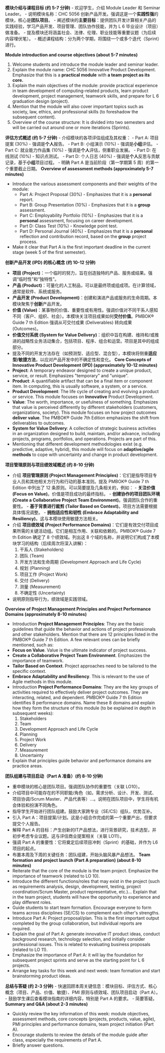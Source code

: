 **模块介绍与课程目标 (约 5-7 分钟)**
    - 欢迎学生，介绍 Module Leader 和 Seminar Leader。
    - 说明模块名称：CHC 5056 创新产品开发。强调这是一个**实践性强**的模块，核心是**团队项目**。
    - 阐述模块的**主要目标**：提供团队开发计算相关产品的实践经验，学习产品开发、项目管理、团队协作技能，并为 L 6 毕业设计（项目）做准备。
    - 提及模块还将涵盖社会、法律、伦理、职业技能等重要议题（为后续内容埋伏笔）。
    - 概述课程结构：分为两个学期，将围绕一个或多个迭代（Sprint）进行。

**Module introduction and course objectives (about 5-7 minutes)**
1. Welcome students and introduce the module leader and seminar leader.
2. Explain the module name: CHC 5056 Innovative Product Development. Emphasize that this is a **practical module** with **a team project as its core.**
3. Explain the main objectives of the module: provide practical experience in team development of computing-related products, learn product development, project management, teamwork skills, and prepare for L 6 graduation design (project).
4. Mention that the module will also cover important topics such as society, law, ethics, and professional skills (to foreshadow the subsequent content).
5. Overview of the course structure: It is divided into two semesters and will be carried out around one or more iterations (Sprints).

**评估方式概述 (约 5-7 分钟)**
    - 介绍模块的各项评估组成及其权重：
        - Part A: 项目提案 (30%) - 强调是**个人**报告。
        - Part B: 小组演示 (10%) - 强调是**小组**评估。
        - Part C: 就业能力作品集 (10%) - 强调是**个人**评估，侧重职业发展。
        - Part D: 在线测试 (10%) - 知识点测试。
        - Part D: 个人日志 (40%) - 强调是**个人**反思与贡献记录，基于**小组**项目过程。
    - 明确 Part A 是当前阶段（第一学期第 5 周）的第一个重要截止日期。
**Overview of assessment methods (approximately 5-7 minutes)**
- Introduce the various assessment components and their weights of the module:
	- Part A: Project Proposal (30%) - Emphasizes that it is a **personal** report.
	- Part B: Group Presentation (10%) - Emphasizes that it is a **group** assessment.
	- Part C: Employability Portfolio (10%) - Emphasizes that it is a **personal** assessment, focusing on career development.
	- Part D: Class Test (10%) - Knowledge point test.
	- Part D: Personal Journal (40%) - Emphasizes that it is a **personal** reflection and contribution record, based on the **group** project process.
- Make it clear that Part A is the first important deadline in the current stage (week 5 of the first semester).

**创新产品开发 (IPD) 的核心概念 (约 10-12 分钟)**
- **项目 (Project)**：一个临时的努力，旨在创造独特的产品、服务或结果。强调“临时性”和“独特性”。
- **产品 (Product)**：可量化的人工制品，可以是最终项或组成项。在计算领域，通常是软件、系统或服务。
- **产品开发 (Product Development)**：创建和演进产品或服务的生命周期。本模块聚焦于**创新**产品开发。
- **价值 (Value)**：某事物的价值、重要性或有用性。强调价值对不同干系人感知不同（客户、组织、社会）。本模块关注项目成果如何**交付价值**。PMBOK® Guide 7 th Edition 强调从可交付成果 (Deliverables) 转向成果 (Outcomes)。
- **价值交付系统 (System for Value Delivery)**：组织中旨在构建、维持和/或推进的战略性业务活动集合，包括项目、程序、组合和运营。项目是其中的组成部分。
- 提及不同的开发方法存在（如预测型、适应型、混合型），本模块将侧重**适应型/敏捷方法**，以应对产品开发中的不确定性和变化。
**Core Concepts of Innovative Product Development (IPD) (approximately 10-12 minutes)**
- **Project**: A temporary endeavor designed to create a unique product, service, or result. Emphasizes "temporary" and "unique".
- **Product**: A quantifiable artifact that can be a final item or component item. In computing, this is usually software, a system, or a service.
- **Product Development**: The life cycle of creating and evolving a product or service. This module focuses on **Innovative** Product Development.
- **Value**: The worth, importance, or usefulness of something. Emphasizes that value is perceived differently by different stakeholders (customers, organizations, society). This module focuses on how project outcomes **deliver value**. The PMBOK® Guide 7th Edition emphasizes the shift from deliverables to outcomes.
- **System for Value Delivery**: A collection of strategic business activities in an organization designed to build, maintain, and/or advance, including projects, programs, portfolios, and operations. Projects are part of this.
- Mentioning that different development methodologies exist (e.g. predictive, adaptive, hybrid), this module will focus on **adaptive/agile methods** to cope with uncertainty and change in product development.

**项目管理原则与项目绩效域概述 (约 8-10 分钟)**
- 介绍 **项目管理原则 (Project Management Principles)**：它们是指导项目专业人员和其他相关方行为和行动的基本准则。提及 PMBOK® Guide 7 th Edition 中列出了 12 条原则。可以简要提及几条相关的，例如：
        - **关注价值 (Focus on Value)**。价值是项目成功的最终指标。
        - **创建协作的项目团队环境 (Create a Collaborative Project Team Environment)**。强调团队合作的重要性。
        - **基于背景进行裁剪 (Tailor Based on Context)**。项目方法需要根据具体情况调整。
        - **拥抱适应性和韧性 (Embrace Adaptability and Resiliency)**。这与本模块使用敏捷方法相关。
- 介绍 **项目绩效域 (Project Performance Domains)**：它们是有效交付项目成果所需的关键活动组。它们是相互作用、关联和依赖的。PMBOK® Guide 7 th Edition 确定了 8 个绩效域。列出这 8 个域的名称，并说明它们构成了本模块学习的结构（后续周次将深入讲解）：
	1. 干系人 (Stakeholders)
	2. 团队 (Team)
	3. 开发方法和生命周期 (Development Approach and Life Cycle)
	4. 规划 (Planning)
	5. 项目工作 (Project Work)
	6. 交付 (Delivery)
	7. 测量 (Measurement)
	8. 不确定性 (Uncertainty)
- 说明原则指导行为，绩效域是实践领域。

**Overview of Project Management Principles and Project Performance Domains (approximately 8-10 minutes)**
- Introduction **Project Management Principles**: They are the basic guidelines that guide the behavior and actions of project professionals and other stakeholders. Mention that there are 12 principles listed in the PMBOK® Guide 7 th Edition. A few relevant ones can be briefly mentioned, such as:
- **Focus on Value**. Value is the ultimate indicator of project success.
- **Create a Collaborative Project Team Environment**. Emphasizes the importance of teamwork.
- **Tailor Based on Context**. Project approaches need to be tailored to the specific context.
- **Embrace Adaptability and Resiliency**. This is relevant to the use of Agile methods in this module.
- Introduction **Project Performance Domains**: They are the key groups of activities required to effectively deliver project outcomes. They are interacting, related, and dependent. PMBOK® Guide 7 th Edition identifies 8 performance domains. Name these 8 domains and explain how they form the structure of this module (to be explained in depth in subsequent weeks):
	1. Stakeholders
	2. Team
	3. Development Approach and Life Cycle
	4. Planning
	5. Project Work
	6. Delivery
	7. Measurement
	8. Uncertainty
- Explain that principles guide behavior and performance domains are practice areas.


**团队组建与项目启动（Part A 准备）(约 8-10 分钟)**
- 重申模块的核心是团队项目。强调团队协作的重要性（关联 LO10）。
- 介绍项目中可能存在的不同职能/角色（如，需求分析、设计、开发、测试、项目协调/Scrum Master、产品代表等）...。说明在团队项目中，学生将有机会体验和扮演不同角色。
- 指导学生开始进行团队组建。鼓励大家跨专业（SE/CS）组队，优势互补。
- 引入 Part A：项目提案/计划。这是小组合作完成的第一个重要产出，但要求提交个人报告。
- 解释 Part A 的目标：产生创新的IT产品想法，进行背景研究，技术选型，并初步考虑专业议题。这与评估商业提案相关（关联 LO11）。
- 强调 Part A 的重要性：它将奠定后续项目冲刺（Sprint）的基础，并作为 L6 项目的起点。
- 布置本周及下周的关键任务：团队组建，开始头脑风暴产品想法。
**Team formation and project launch (Part A preparation) (about 8-10 minutes)**
- Reiterate that the core of the module is the team project. Emphasize the importance of teamwork (related to LO 10).
- Introduce the different functions/roles that may exist in the project (such as requirements analysis, design, development, testing, project coordination/Scrum Master, product representative, etc.)... Explain that in the team project, students will have the opportunity to experience and play different roles.
- Guide students to start team formation. Encourage everyone to form teams across disciplines (SE/CS) to complement each other's strengths.
- Introduce Part A: Project proposal/plan. This is the first important output completed by the group collaboration, but individual reports are required.
- Explain the goal of Part A: generate innovative IT product ideas, conduct background research, technology selection, and initially consider professional issues. This is related to evaluating business proposals (related to LO 11).
- Emphasize the importance of Part A: it will lay the foundation for subsequent project sprints and serve as the starting point for L 6 projects.
- Arrange key tasks for this week and next week: team formation and start brainstorming product ideas.

**总结与答疑 (约 2-3 分钟)**
    - 快速回顾本周关键信息：模块目标、评估方式、核心概念（项目、产品、价值、敏捷）、PMI 原则与绩效域、团队项目启动（Part A）。
    - 鼓励学生课后查看模块指南的详细内容，特别是 Part A 的要求。
    - 简要答疑。
**Summary and Q&A (about 2-3 minutes)**
- Quickly review the key information of this week: module objectives, assessment methods, core concepts (projects, products, value, agile), PMI principles and performance domains, team project initiation (Part A).
- Encourage students to review the details of the module guide after class, especially the requirements of Part A.
- Briefly answer questions.